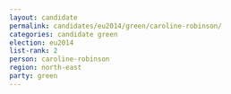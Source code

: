 ```yaml
---
layout: candidate
permalink: candidates/eu2014/green/caroline-robinson/
categories: candidate green
election: eu2014
list-rank: 2
person: caroline-robinson
region: north-east
party: green
---
```

